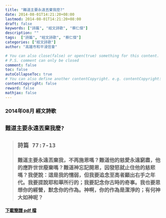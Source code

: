 ```yaml
---
title: "難道主要永遠丟棄我麼?"
date: 2014-08-01T14:21:20+08:00
lastmod: 2014-08-01T14:21:20+08:00
draft: false
keywords: ["詩篇", "經文詩歌", "蔡仁傑"]
description: ""
tags:  ["詩篇", "經文詩歌", "蔡仁傑"]
categories: ["經文詩歌"]
author: "高雄市和平浸信會"

# You can also close(false) or open(true) something for this content.
# P.S. comment can only be closed
comment: false
toc: false
autoCollapseToc: true
# You can also define another contentCopyright. e.g. contentCopyright: "This is another copyright."
contentCopyright: false
reward: false
mathjax: false
---
```


### 2014年08月 經文詩歌

## `難道主要永遠丟棄我麼?`

> ## `詩篇 77:7-13`
> 
> ### 難道主要永遠丟棄我，不再施恩嗎？難道他的慈愛永遠窮盡，他的應許世世廢棄嗎？難道神忘記開恩，因發怒就止住他的慈悲嗎？我便說：這是我的懦弱，但我要追念至高者顯出右手之年代。我要提說耶和華所行的；我要記念你古時的奇事。我也要思想你的經營，默念你的作為。神啊，你的作為是潔淨的；有何神大如神呢？

#### [下載簡譜 pdf 檔](/pdf-h/h201408.pdf "難道主要永遠丟棄我麼?")